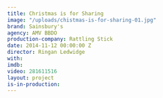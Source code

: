 ```yaml
---
title: Christmas is for Sharing
image: "/uploads/chistmas-is-for-sharing-01.jpg"
brand: Sainsbury's
agency: AMV BBDO
production-company: Rattling Stick
date: 2014-11-12 00:00:00 Z
director: Ringan Ledwidge
with:
imdb:
video: 281611516
layout: project
is-in-production: 
---
```


